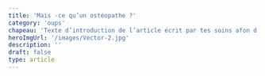 ```yaml
---
title: 'Mais -ce qu’un ostéopathe ?'
category: 'oups'
chapeau: 'Texte d’introduction de l’article écrit par tes soins afon d’introduire avec quelques bons mots clés.'
heroImgUrl: '/images/Vector-2.jpg'
description: ''
draft: false
type: article
---
```

